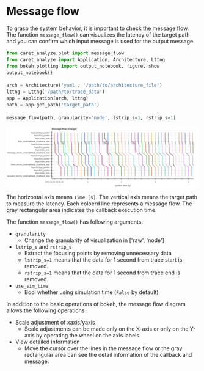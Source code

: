# Message flow

To grasp the system behavior, it is important to check the message flow.
The function `message_flow()` can visualizes the latency of the target path and you can confirm which input message is used for the output message.

```python
from caret_analyze.plot import message_flow
from caret_analyze import Application, Architecture, Lttng
from bokeh.plotting import output_notebook, figure, show
output_notebook()

arch = Architecture('yaml', '/path/to/architecture_file')
lttng = Lttng('/path/to/trace_data')
app = Application(arch, lttng)
path = app.get_path('target_path')

message_flow(path, granularity='node', lstrip_s=1, rstrip_s=1)
```

![message_flow](../../imgs/message_flow_sample.png)

The horizontal axis means `Time [s]`.
The vertical axis means the target path to measure the latency.
Each coloerd line represents a message flow. The gray rectangular area indicates the callback execution time.

The function `message_flow()` has following arguments.

- `granularity`
  - Change the granularity of visualization in ['raw', 'node']
- `lstrip_s` and `rstrip_s`
  - Extract the focusing points by removing unnecessary data
  - `lstrip_s=1` means that the data for 1 second from trace start is removed.
  - `rstrip_s=1` means that the data for 1 second from trace end is removed.
- `use_sim_time`
  - Bool whether using simulation time (`False` by default)

In addition to the basic operations of bokeh, the message flow diagram allows the following operations

- Scale adjustment of xaxis/yaxis
  - Scale adjustments can be made only on the X-axis or only on the Y-axis by operating the wheel on the axis labels.
- View detailed information
  - Move the cursor over the lines in the message flow or the gray rectangular area can see the detail information of the callback and message.
